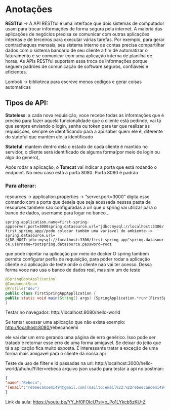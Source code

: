 # Anotações

**RESTful** → A API RESTful é uma interface que dois sistemas de computador usam para trocar informações de forma segura pela internet. A maioria das aplicações de negócios precisa se comunicar com outras aplicações internas e de terceiros para executar várias tarefas. Por exemplo, para gerar contracheques mensais, seu sistema interno de contas precisa compartilhar dados com o sistema bancário de seu cliente a fim de automatizar o faturamento e se comunicar com uma aplicação interna de planilha de horas. As APIs RESTful suportam essa troca de informações porque seguem padrões de comunicação de software seguros, confiáveis e eficientes.

Lombok → biblioteca para escreve menos codigos e gerar coisas automaticas

## Tipos de API:

**Stateless**: a cada nova requisição, voce recebe todas as informações que é preciso para fazer aquela funcionalidade que o cliente está pedindo, vai ta que sempre enviando o login, senha ou token para ter que realizar as requisições, sempre se identificando para a api saber quem ele é, diferente do stateful que mantém ele ja identificado

**Stateful**: mantem dentro dela o estado de cada cliente é mantido  no servidor, o cliente será identificado de alguma forma(por meio de login ou algo do genero), 

Após rodar a aplicação, o **Tomcat** vai indicar a porta que está rodando o endpoint. No meu caso está a porta 8080.
Porta 8080 é padrão

### Para alterar:
resources → application.properties → ”server.port=3000” digita esse comando com a porta que deseja que seja acessada
nesssa pasta de resources tambem sao configuradas a url que o spring vai utilizar para o banco de dados, username para logar no banco…

`spring.application.name=first-spring-appserver.port=3000spring.datasource.url="jdbc:mysql://localhost:3306/first_spring_app//pode colocar também uma variavel de ambiente-->  spring.datasource.url= ${DB_HOST:jdbc:mysql://localhost:3306/first_spring_app"spring.datasource.username=rootspring.datasource.password=root`

que pode injentar na aplicação por meio de docker
O spring também permite configurar perfis de requisição, para poder rodar a aplicação cliente e a aplicação de teste onde o cliente nao vai ter acesso.
Dessa forma voce nao usa  o banco de dados real, mas sim um de teste

``` java
@SpringBootApplication
@ComponentScan 
@Profile("dev")
public class FirstSpringAppApplication {  
public static void main(String[] args) {SpringApplication.*run*(FirstSpringAppApplication.class, args);}
}
```
Testar no navegador:
http://localhost:8080/hello-world

Se tentar acessar uma aplicação que não exista exemplo: [http://localhost:8080/](http://localhost:8080/hello-world)rebecanoemi

ele vai dar um erro gerando uma página de erro genérico. Isso pode ser tratado e retornar esse erro de uma forma amigável. Se deixar do jeito que tá a aplicação fica muito exposta. É interessante tratar a exceção de uma forma mais amigavel para o cliente da nossa api

Teste de uso de filter e id passadas na url: http://localhost:3000/hello-world/uhuhu?filter=rebeca
arquivo json usado para testar a api no postman: 
``` JSON
{ 
"name":"Rebeca",
"[email":"rebeecanoemi494@gmail.com](mailto:email%22:%22rebeecanoemi494@gmail.com)"
}
```
Link da aula: https://youtu.be/YY_hf0FOIcU?si=o_Po1LYkcb5zKU-Z
